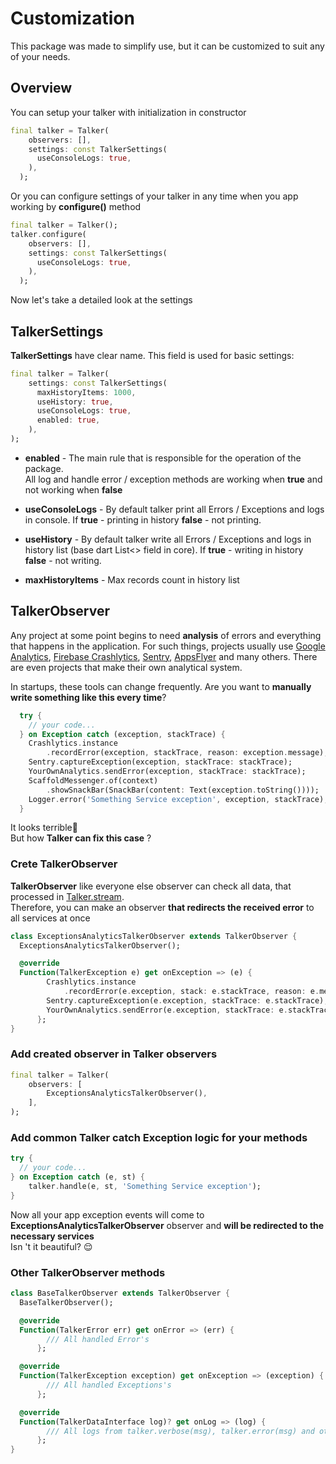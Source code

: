 # Customization
This package was made to simplify use, but it can be customized to suit any of your needs.

## Overview
You can setup your talker with initialization in constructor
```dart
final talker = Talker(
    observers: [],
    settings: const TalkerSettings(
      useConsoleLogs: true,
    ),
  );
```
Or you can configure settings of your talker in any time when you app working by **configure()** method
```dart
final talker = Talker();
talker.configure(
    observers: [],
    settings: const TalkerSettings(
      useConsoleLogs: true,
    ),
  );
```
Now let's take a detailed look at the settings

## TalkerSettings
**TalkerSettings** have сlear name. This field is used for basic settings:
```dart
final talker = Talker(
    settings: const TalkerSettings(
      maxHistoryItems: 1000,
      useHistory: true,
      useConsoleLogs: true,
      enabled: true,
    ),
);
```

- **enabled** - The main rule that is responsible for the operation of the package.<br> All log and handle error / exception methods are working when **true** and not working when **false**

- **useConsoleLogs** - By default talker print all Errors / Exceptions and logs in console. If **true** - printing in history **false** - not printing.

- **useHistory** - By default talker write all Errors / Exceptions and logs in history list (base dart List<> field in core). If **true** - writing in history **false** - not writing.

- **maxHistoryItems** - Max records count in history list

## TalkerObserver
Any project at some point begins to need **analysis** of errors and everything that happens in the application. For such things, projects usually use [Google Analytics](https://google.com/analytics/), [Firebase Crashlytics](https://firebase.google.com/products/crashlytics), [Sentry](https://sentry.io/), [AppsFlyer](https://www.appsflyer.com/) and many others. There are even projects that make their own analytical system.<br>

In startups, these tools can change frequently. Are you want to **manually write something like this every time**?
```dart
  try {
    // your code...
  } on Exception catch (exception, stackTrace) {
    Crashlytics.instance
        .recordError(exception, stackTrace, reason: exception.message);
    Sentry.captureException(exception, stackTrace: stackTrace);
    YourOwnAnalytics.sendError(exception, stackTrace: stackTrace);
    ScaffoldMessenger.of(context)
        .showSnackBar(SnackBar(content: Text(exception.toString())));
    Logger.error('Something Service exception', exception, stackTrace);
  }
```
It looks terrible🤢<br>But how **Talker can fix this case** ?

### Crete TalkerObserver
**TalkerObserver** like everyone else observer can check all data, that processed in [Talker.stream]().<br>
Therefore, you can make an observer **that redirects the received error** to all services at once
```dart
class ExceptionsAnalyticsTalkerObserver extends TalkerObserver {
  ExceptionsAnalyticsTalkerObserver();

  @override
  Function(TalkerException e) get onException => (e) {
        Crashlytics.instance
            .recordError(e.exception, stack: e.stackTrace, reason: e.message);
        Sentry.captureException(e.exception, stackTrace: e.stackTrace);
        YourOwnAnalytics.sendError(e.exception, stackTrace: e.stackTrace);
      };
}
```

### Add created observer in Talker observers
```dart
final talker = Talker(
    observers: [
        ExceptionsAnalyticsTalkerObserver(),
    ],
);
```

### Add common Talker catch Exception logic for your methods
```dart
try {
  // your code...
} on Exception catch (e, st) {
    talker.handle(e, st, 'Something Service exception');
}
```

Now all your app exception events will come to **ExceptionsAnalyticsTalkerObserver** observer
and **will be redirected to the necessary services**<br>
Isn 't it beautiful? 😌

### Other TalkerObserver methods
```dart
class BaseTalkerObserver extends TalkerObserver {
  BaseTalkerObserver();

  @override
  Function(TalkerError err) get onError => (err) {
        /// All handled Error's
      };

  @override
  Function(TalkerException exception) get onException => (exception) {
        /// All handled Exceptions's
      };

  @override
  Function(TalkerDataInterface log)? get onLog => (log) {
        /// All logs from talker.verbose(msg), talker.error(msg) and other log methods
      };
}
```